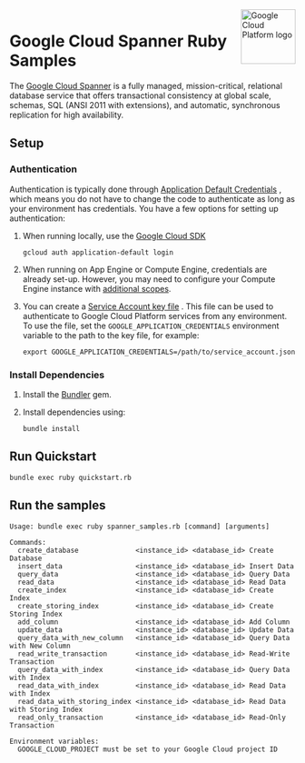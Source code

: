 <img src="https://avatars2.githubusercontent.com/u/2810941?v=3&s=96" alt="Google Cloud Platform logo" title="Google Cloud Platform" align="right" height="96" width="96"/>

# Google Cloud Spanner Ruby Samples

The [Google Cloud Spanner](https://cloud.google.com/spanner/) is a fully
managed, mission-critical, relational database service that offers
transactional consistency at global scale, schemas,
SQL (ANSI 2011 with extensions), and automatic, synchronous replication for
high availability.

## Setup

### Authentication

Authentication is typically done through [Application Default Credentials](https://cloud.google.com/docs/authentication#getting_credentials_for_server-centric_flow)
, which means you do not have to change the code to authenticate as long as your
environment has credentials. You have a few options for setting up
authentication:

1. When running locally, use the [Google Cloud SDK](https://cloud.google.com/sdk/)

    `gcloud auth application-default login`

1. When running on App Engine or Compute Engine, credentials are already set-up.
However, you may need to configure your Compute Engine instance with
[additional scopes](https://cloud.google.com/compute/docs/authentication#using).

1. You can create a [Service Account key file](https://cloud.google.com/docs/authentication#service_accounts)
. This file can be used to authenticate to Google Cloud Platform services from
any environment. To use the file, set the `GOOGLE_APPLICATION_CREDENTIALS`
environment variable to the path to the key file, for example:

    `export GOOGLE_APPLICATION_CREDENTIALS=/path/to/service_account.json`

### Install Dependencies

1. Install the [Bundler](http://bundler.io/) gem.

1. Install dependencies using:

    `bundle install`

## Run Quickstart

    bundle exec ruby quickstart.rb

## Run the samples

    Usage: bundle exec ruby spanner_samples.rb [command] [arguments]

    Commands:
      create_database              <instance_id> <database_id> Create Database
      insert_data                  <instance_id> <database_id> Insert Data
      query_data                   <instance_id> <database_id> Query Data
      read_data                    <instance_id> <database_id> Read Data
      create_index                 <instance_id> <database_id> Create Index
      create_storing_index         <instance_id> <database_id> Create Storing Index
      add_column                   <instance_id> <database_id> Add Column
      update_data                  <instance_id> <database_id> Update Data
      query_data_with_new_column   <instance_id> <database_id> Query Data with New Column
      read_write_transaction       <instance_id> <database_id> Read-Write Transaction
      query_data_with_index        <instance_id> <database_id> Query Data with Index
      read_data_with_index         <instance_id> <database_id> Read Data with Index
      read_data_with_storing_index <instance_id> <database_id> Read Data with Storing Index
      read_only_transaction        <instance_id> <database_id> Read-Only Transaction

    Environment variables:
      GOOGLE_CLOUD_PROJECT must be set to your Google Cloud project ID
